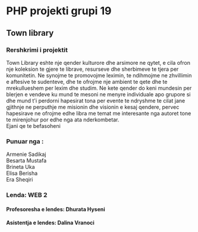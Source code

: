 # PHP projekti grupi 19
## Town library

### Rershkrimi i projektit 
Town Library eshte nje qender kulturore dhe arsimore ne qytet, e cila ofron nje koleksion te gjere te librave, resurseve dhe sherbimeve te tjera per komunitetin. Ne synojme te promovojme leximin, te ndihmojme ne zhvillimin e aftesive te sudenteve, dhe te ofrojme nje ambient te qete dhe te mrekullueshem per lexim dhe studim. Ne kete qender do keni mundesin per blerjen e vendeve ku mund te mesoni ne menyre individuale apo grupore si dhe mund t'i perdorni hapesirat tona per evente te ndryshme te cilat jane gjithnje ne perputhje me misionin dhe visionin e kesaj qendere, pervec hapesirave ne ofrojme edhe libra me temat me interesante nga autoret tone te mirenjohur por edhe nga ata nderkombetar. <br>
Ejani qe te befasoheni <br>

### Punuar nga :
Armenie Sadikaj  <br>
Besarta Mustafa <br>
Brineta Uka <br>
Elisa Berisha <br>
Era Sheqiri

### Lenda: WEB 2
#### Profesoresha e lendes: Dhurata Hyseni
#### Asistentja e lendes: Dalina  Vranoci
